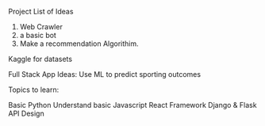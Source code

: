 Project List of Ideas

1. Web Crawler
2. a basic bot
3. Make a recommendation Algorithim. 

Kaggle for datasets

Full Stack App Ideas:
Use ML to predict sporting outcomes

Topics to learn:

Basic Python
Understand basic Javascript
React Framework
Django & Flask
API Design

